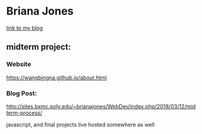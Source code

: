 # Briana Jones
[link to my blog](http://sites.bxmc.poly.edu/~brianajones/webdev/)

## midterm project:
### Website
https://wangbingna.github.io/about.html
### Blog Post:
http://sites.bxmc.poly.edu/~brianajones/WebDev/index.php/2018/03/12/midterm-process/

javascript, and final projects live hosted somewhere as well